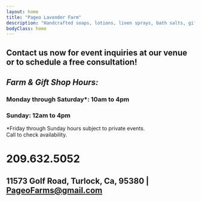 ```yaml
---
layout: home
title: "Pageo Lavender Farm"
description: "Handcrafted soaps, lotions, linen sprays, bath salts, gift boxes, baskets and other unique items."
bodyClass: home
---
```


## Contact us now for event inquiries at our venue or to schedule a free consultation!

## *Farm & Gift Shop Hours:*

### Monday through Saturday*: **10am to 4pm**
### Sunday: **12am to 4pm**

*Friday through Sunday hours subject to private events.<br>Call to check availability.

# 209.632.5052
 
## 11573 Golf Road, Turlock, Ca, 95380  |  PageoFarms@gmail.com
